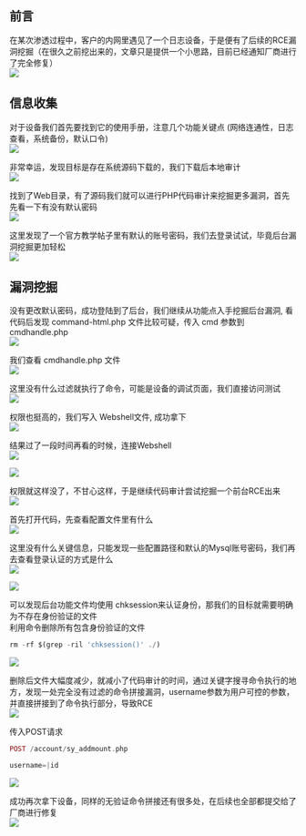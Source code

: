 前言
--

在某次渗透过程中，客户的内网里遇见了一个日志设备，于是便有了后续的RCE漏洞挖掘（在很久之前挖出来的，文章只是提供一个小思路，目前已经通知厂商进行了完全修复）  
[![](https://shs3.b.qianxin.com/attack_forum/2021/10/attach-772a86b55e60f605f90e42121cbd1eb580477961.png)](https://shs3.b.qianxin.com/attack_forum/2021/10/attach-772a86b55e60f605f90e42121cbd1eb580477961.png)

信息收集
----

对于设备我们首先要找到它的使用手册，注意几个功能关键点 (网络连通性，日志查看，系统备份，默认口令)  
[![](https://shs3.b.qianxin.com/attack_forum/2021/10/attach-85cc6624ae1ba394e6f1bc424fc0c11223fcc672.png)](https://shs3.b.qianxin.com/attack_forum/2021/10/attach-85cc6624ae1ba394e6f1bc424fc0c11223fcc672.png)

非常幸运，发现目标是存在系统源码下载的，我们下载后本地审计  
[![](https://shs3.b.qianxin.com/attack_forum/2021/10/attach-0238a26ec9a5f8fbf375a2b5e031ed0618b03e5a.png)](https://shs3.b.qianxin.com/attack_forum/2021/10/attach-0238a26ec9a5f8fbf375a2b5e031ed0618b03e5a.png)

找到了Web目录，有了源码我们就可以进行PHP代码审计来挖掘更多漏洞，首先先看一下有没有默认密码  
[![](https://shs3.b.qianxin.com/attack_forum/2021/10/attach-7bce12c5de31d2e93ce44c6502425a1e492fdbc7.png)](https://shs3.b.qianxin.com/attack_forum/2021/10/attach-7bce12c5de31d2e93ce44c6502425a1e492fdbc7.png)

这里发现了一个官方教学帖子里有默认的账号密码，我们去登录试试，毕竟后台漏洞挖掘更加轻松  
[![](https://shs3.b.qianxin.com/attack_forum/2021/10/attach-45dc8184c46b2aa7b55caf6c8ae79c8a7408c728.png)](https://shs3.b.qianxin.com/attack_forum/2021/10/attach-45dc8184c46b2aa7b55caf6c8ae79c8a7408c728.png)

漏洞挖掘
----

没有更改默认密码，成功登陆到了后台，我们继续从功能点入手挖掘后台漏洞, 看代码后发现 command-html.php 文件比较可疑，传入 cmd 参数到 cmdhandle.php  
[![](https://shs3.b.qianxin.com/attack_forum/2021/10/attach-c02b476b5a1947a6b864b1a8350a105ee3f6b8a5.png)](https://shs3.b.qianxin.com/attack_forum/2021/10/attach-c02b476b5a1947a6b864b1a8350a105ee3f6b8a5.png)

我们查看 cmdhandle.php 文件  
[![](https://shs3.b.qianxin.com/attack_forum/2021/10/attach-7360554b154d4881d36ed62e8d8b3890352e05bc.png)](https://shs3.b.qianxin.com/attack_forum/2021/10/attach-7360554b154d4881d36ed62e8d8b3890352e05bc.png)

这里没有什么过滤就执行了命令，可能是设备的调试页面，我们直接访问测试  
[![](https://shs3.b.qianxin.com/attack_forum/2021/10/attach-b7abc42e67b45ed9b001412fe3939a2024e75992.png)](https://shs3.b.qianxin.com/attack_forum/2021/10/attach-b7abc42e67b45ed9b001412fe3939a2024e75992.png)

权限也挺高的，我们写入 Webshell文件, 成功拿下  
[![](https://shs3.b.qianxin.com/attack_forum/2021/10/attach-87a3d9ad05ed973f7cbfa49d6f71e8152595e6da.png)](https://shs3.b.qianxin.com/attack_forum/2021/10/attach-87a3d9ad05ed973f7cbfa49d6f71e8152595e6da.png)

结果过了一段时间再看的时候，连接Webshell  
[![](https://shs3.b.qianxin.com/attack_forum/2021/10/attach-b8230ca81407f74b6f02608eb3a1840468968cb9.png)](https://shs3.b.qianxin.com/attack_forum/2021/10/attach-b8230ca81407f74b6f02608eb3a1840468968cb9.png)

[![](https://shs3.b.qianxin.com/attack_forum/2021/10/attach-66e77717369260a31bc7392da0aa175a928e4db8.png)](https://shs3.b.qianxin.com/attack_forum/2021/10/attach-66e77717369260a31bc7392da0aa175a928e4db8.png)

权限就这样没了，不甘心这样，于是继续代码审计尝试挖掘一个前台RCE出来  
[![](https://shs3.b.qianxin.com/attack_forum/2021/10/attach-75b576de364efd6e0908e189c050ccea2ece7628.png)](https://shs3.b.qianxin.com/attack_forum/2021/10/attach-75b576de364efd6e0908e189c050ccea2ece7628.png)

首先打开代码，先查看配置文件里有什么  
[![](https://shs3.b.qianxin.com/attack_forum/2021/10/attach-9eb5cb163f69c5ab99c8692af1c69746b13bdf61.png)](https://shs3.b.qianxin.com/attack_forum/2021/10/attach-9eb5cb163f69c5ab99c8692af1c69746b13bdf61.png)

这里没有什么关键信息，只能发现一些配置路径和默认的Mysql账号密码，我们再去查看登录认证的方式是什么  
[![](https://shs3.b.qianxin.com/attack_forum/2021/10/attach-8a807b7871a211cf23653de2d9f3cbc6bf241fae.png)](https://shs3.b.qianxin.com/attack_forum/2021/10/attach-8a807b7871a211cf23653de2d9f3cbc6bf241fae.png)

[![](https://shs3.b.qianxin.com/attack_forum/2021/10/attach-29a0082586b5eb8d3ea7a3790d67ca77eda5d1ec.png)](https://shs3.b.qianxin.com/attack_forum/2021/10/attach-29a0082586b5eb8d3ea7a3790d67ca77eda5d1ec.png)

可以发现后台功能文件均使用 chksession来认证身份，那我们的目标就需要明确为不存在身份验证的文件  
利用命令删除所有包含身份验证的文件

```php
rm -rf $(grep -ril 'chksession()' ./)
```

[![](https://shs3.b.qianxin.com/attack_forum/2021/10/attach-7f215a91ed067d0d6938ddba0af0b8db8b03d849.png)](https://shs3.b.qianxin.com/attack_forum/2021/10/attach-7f215a91ed067d0d6938ddba0af0b8db8b03d849.png)

删除后文件大幅度减少，就减小了代码审计的时间，通过关键字搜寻命令执行的地方，发现一处完全没有过滤的命令拼接漏洞，username参数为用户可控的参数，并直接拼接到了命令执行部分，导致RCE  
[![](https://shs3.b.qianxin.com/attack_forum/2021/10/attach-f0e11de268316b4459ffceece81950134e34a548.png)](https://shs3.b.qianxin.com/attack_forum/2021/10/attach-f0e11de268316b4459ffceece81950134e34a548.png)

传入POST请求

```php
POST /account/sy_addmount.php

username=|id
```

[![](https://shs3.b.qianxin.com/attack_forum/2021/10/attach-a39136d429f06c8a21ba5fa69f6a8c322a3de2f0.png)](https://shs3.b.qianxin.com/attack_forum/2021/10/attach-a39136d429f06c8a21ba5fa69f6a8c322a3de2f0.png)

成功再次拿下设备，同样的无验证命令拼接还有很多处，在后续也全部都提交给了厂商进行修复  
[![](https://shs3.b.qianxin.com/attack_forum/2021/10/attach-38e19d544d3d8f29516bedf44522199512dc7959.png)](https://shs3.b.qianxin.com/attack_forum/2021/10/attach-38e19d544d3d8f29516bedf44522199512dc7959.png)